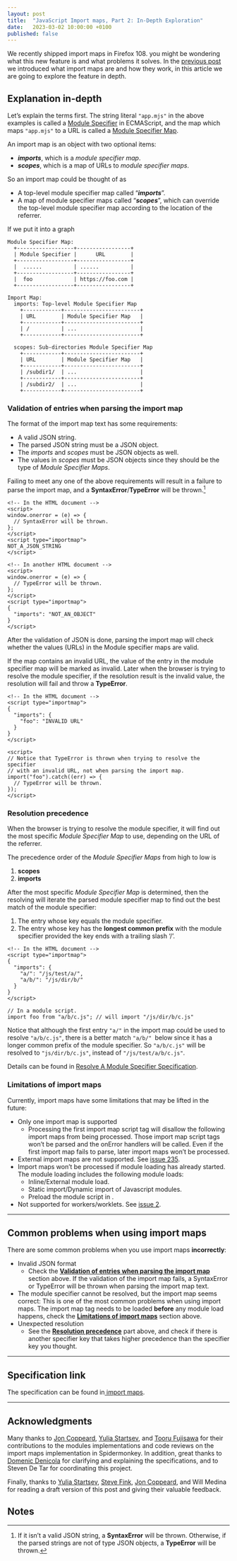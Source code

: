 ```yaml
---
layout: post
title:  "JavaScript Import maps, Part 2: In-Depth Exploration"
date:   2023-03-02 10:00:00 +0100
published: false
---
```

We recently shipped import maps in Firefox 108. you might be wondering what
this new feature is and what problems it solves. In the [previous post](javascript-import-maps-part-1-introduction.html)
we introduced what import maps are and how they work, in this article we are
going to explore the feature in depth.


## Explanation in-depth

Let’s explain the terms first. The string literal `"app.mjs"` in the above
examples is called a [Module Specifier](https://tc39.es/ecma262/#prod-ModuleSpecifier) in ECMAScript,
and the map which maps `"app.mjs"` to a URL is called a [Module Specifier Map](https://html.spec.whatwg.org/multipage/webappapis.html#module-specifier-map).

An import map is an object with two optional items:
* **_imports_**, which is a _module specifier map_.
* **_scopes_**, which is a map of URLs to _module specifier maps_.

So an import map could be thought of as
* A top-level module specifier map called “**_imports_**”.
* A map of module specifier maps called “**_scopes_**”, which can override the
  top-level module specifier map according to the location of the referrer.

If we put it into a graph


```
Module Specifier Map:
  +------------------+-----------------+
  | Module Specifier |      URL        |
  +------------------+-----------------+
  |  ......          | ......          |
  +------------------+-----------------+
  |  foo             | https://foo.com |
  +------------------+-----------------+

Import Map:
  imports: Top-level Module Specifier Map
    +------------+------------------------+
    | URL        | Module Specifier Map   |
    +------------+------------------------+
    | /          | ...                    |
    +------------+------------------------+

  scopes: Sub-directories Module Specifier Map
    +------------+------------------------+
    | URL        | Module Specifier Map   |
    +------------+------------------------+
    | /subdir1/  | ...                    |
    +------------+------------------------+
    | /subdir2/  | ...                    |
    +------------+------------------------+
```

### Validation of entries when parsing the import map

The format of the import map text has some requirements:
* A valid JSON string.
* The parsed JSON string must be a JSON object.
* The _imports_ and _scopes_ must be JSON objects as well.
* The values in _scopes_ must be JSON objects since they should be the type of
  _Module Specifier Maps_.

Failing to meet any one of the above requirements will result in a failure to
parse the import map, and a **SyntaxError**/**TypeError** will be thrown.[^1]


```
<!-- In the HTML document -->
<script>
window.onerror = (e) => {
  // SyntaxError will be thrown.
};
</script>
<script type="importmap">
NOT_A_JSON_STRING
</script>
```


```
<!-- In another HTML document -->
<script>
window.onerror = (e) => {
  // TypeError will be thrown.
};
</script>
<script type="importmap">
{
  "imports": "NOT_AN_OBJECT"
}
</script>
```


After the validation of JSON is done, parsing the import map will check whether
the values (URLs) in the Module specifier maps are valid.

If the map contains an invalid URL, the value of the entry in the module
specifier map will be marked as invalid. Later when the browser is trying to
resolve the module specifier, if the resolution result is the invalid value,
the resolution will fail and throw a **TypeError**.


```
<!-- In the HTML document -->
<script type="importmap">
{
  "imports": {
    "foo": "INVALID URL"
  }
}
</script>

<script>
// Notice that TypeError is thrown when trying to resolve the specifier
// with an invalid URL, not when parsing the import map.
import("foo").catch((err) => {
  // TypeError will be thrown.
});
</script>
```



### Resolution precedence

When the browser is trying to resolve the module specifier, it will find out
the most specific _Module Specifier Map_ to use, depending on the URL of the
referrer.

The precedence order of the _Module Specifier Maps_ from high to low is
1. **scopes**
2. **imports**

After the most specific _Module Specifier Map_ is determined, then the
resolving will iterate the parsed module specifier map to find out the best
match of the module specifier:
1. The entry whose key equals the module specifier.
2. The entry whose key has the **longest common prefix** with the module
   specifier provided the key ends with a trailing slash ‘/’.

```
<!-- In the HTML document -->
<script type="importmap">
{
  "imports": {
    "a/": "/js/test/a/",
    "a/b/": "/js/dir/b/"
  }
}
</script>
```


```
// In a module script.
import foo from "a/b/c.js"; // will import "/js/dir/b/c.js"
```


Notice that although the first entry `"a/"` in the import map could be used to
resolve `"a/b/c.js"`, there is a better match `"a/b/" `below since it has a
longer common prefix of the module specifier. So `"a/b/c.js"` will be resolved
to `"js/dir/b/c.js"`, instead of `"/js/test/a/b/c.js"`.

Details can be found in [Resolve A Module Specifier Specification](https://html.spec.whatwg.org/multipage/webappapis.html#resolve-a-module-specifier).


### Limitations of import maps
Currently, import maps have some limitations that may be lifted in the future:
* Only one import map is supported
    * Processing the first import map script tag will disallow the following
      import maps from being processed. Those import map script tags won’t be
      parsed and the onError handlers will be called. Even if the first import
      map fails to parse, later import maps won’t be processed.
* External import maps are not supported. See [issue 235](https://github.com/WICG/import-maps/issues/235).
* Import maps won’t be processed if module loading has already started. The
  module loading includes the following module loads:
    * Inline/External module load.
    * Static import/Dynamic import of Javascript modules.
    * Preload the module script in <modulepreload>.
* Not supported for workers/worklets. See [issue 2](https://github.com/WICG/import-maps/issues/2).


---


## Common problems when using import maps

There are some common problems when you use import maps **incorrectly**:
* Invalid JSON format
    * Check the **[Validation of entries when parsing the import map](#validation-of-entries-when-parsing-the-import-map)** section
      above. If the validation of the import map fails, a SyntaxError or
      TypeError will be thrown when parsing the import map text.
* The module specifier cannot be resolved, but the import map seems correct:
  This is one of the most common problems when using import maps. The import
  map tag needs to be loaded **before** any module load happens, check the
  **[Limitations of import maps](#limitations-of-import-maps)** section above.
* Unexpected resolution
    * See the **[Resolution precedence](#resolution-precedence)** part above, and check if there is
      another specifier key that takes higher precedence than the specifier key
      you thought.


---


## Specification link

The specification can be found in[ import maps](https://html.spec.whatwg.org/multipage/webappapis.html#import-maps).


---


## Acknowledgments

Many thanks to [Jon Coppeard](https://hacks.mozilla.org/author/jcoppeardmozilla-com/), [Yulia Startsev](https://hacks.mozilla.org/author/ystartsevmozilla-com/), and [Tooru Fujisawa](https://github.com/arai-a) for their contributions
to the modules implementations and code reviews on the import maps implementation in Spidermonkey.
In addition, great thanks to[ Domenic Denicola](https://github.com/domenic) for clarifying and explaining the specifications,
and to Steven De Tar for coordinating this project.

Finally, thanks to [Yulia Startsev](https://hacks.mozilla.org/author/ystartsevmozilla-com/), [Steve Fink](https://hacks.mozilla.org/author/sfink/), [Jon Coppeard](https://hacks.mozilla.org/author/jcoppeardmozilla-com/), and Will Medina
for reading a draft version of this post and giving their valuable feedback.


<!-- Footnotes themselves at the bottom. -->
## Notes

[^1]: If it isn’t a valid JSON string, a **SyntaxError** will be thrown. Otherwise, if the parsed strings are not of type JSON objects, a **TypeError** will be thrown.

